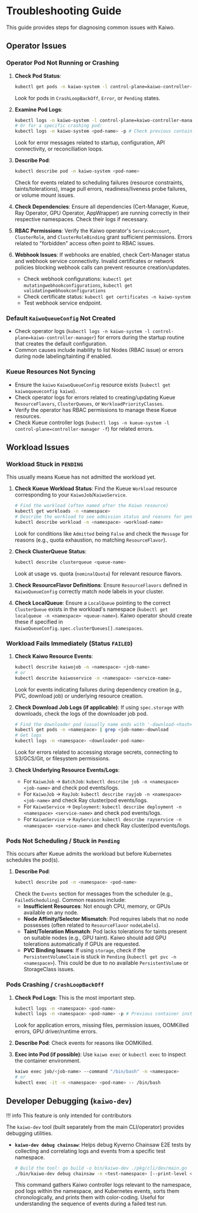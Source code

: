 # Troubleshooting Guide

This guide provides steps for diagnosing common issues with Kaiwo.

## Operator Issues

### Operator Pod Not Running or Crashing

1.  **Check Pod Status**:
    ```bash
    kubectl get pods -n kaiwo-system -l control-plane=kaiwo-controller-manager
    ```
    Look for pods in `CrashLoopBackOff`, `Error`, or `Pending` states.

2.  **Examine Pod Logs**:
    ```bash
    kubectl logs -n kaiwo-system -l control-plane=kaiwo-controller-manager
    # Or for a specific crashing pod:
    kubectl logs -n kaiwo-system <pod-name> -p # Check previous container logs
    ```
    Look for error messages related to startup, configuration, API connectivity, or reconciliation loops.

3.  **Describe Pod**:
    ```bash
    kubectl describe pod -n kaiwo-system <pod-name>
    ```
    Check for events related to scheduling failures (resource constraints, taints/tolerations), image pull errors, readiness/liveness probe failures, or volume mount issues.

4.  **Check Dependencies**: Ensure all dependencies (Cert-Manager, Kueue, Ray Operator, GPU Operator, AppWrapper) are running correctly in their respective namespaces. Check their logs if necessary.

5.  **RBAC Permissions**: Verify the Kaiwo operator's `ServiceAccount`, `ClusterRole`, and `ClusterRoleBinding` grant sufficient permissions. Errors related to "forbidden" access often point to RBAC issues.

6.  **Webhook Issues**: If webhooks are enabled, check Cert-Manager status and webhook service connectivity. Invalid certificates or network policies blocking webhook calls can prevent resource creation/updates.
    *   Check webhook configurations: `kubectl get mutatingwebhookconfigurations`, `kubectl get validatingwebhookconfigurations`
    *   Check certificate status: `kubectl get certificates -n kaiwo-system`
    *   Test webhook service endpoint.

### Default `KaiwoQueueConfig` Not Created

*   Check operator logs (`kubectl logs -n kaiwo-system -l control-plane=kaiwo-controller-manager`) for errors during the startup routine that creates the default configuration.
*   Common causes include inability to list Nodes (RBAC issue) or errors during node labeling/tainting if enabled.

### Kueue Resources Not Syncing

*   Ensure the `kaiwo` `KaiwoQueueConfig` resource exists (`kubectl get kaiwoqueueconfig kaiwo`).
*   Check operator logs for errors related to creating/updating Kueue `ResourceFlavors`, `ClusterQueues`, or `WorkloadPriorityClasses`.
*   Verify the operator has RBAC permissions to manage these Kueue resources.
*   Check Kueue controller logs (`kubectl logs -n kueue-system -l control-plane=controller-manager -f`) for related errors.

## Workload Issues

### Workload Stuck in `PENDING`

This usually means Kueue has not admitted the workload yet.

1.  **Check Kueue Workload Status**: Find the Kueue `Workload` resource corresponding to your `KaiwoJob`/`KaiwoService`.
    ```bash
    # Find the workload (often named after the Kaiwo resource)
    kubectl get workloads -n <namespace>
    # Describe the workload to see admission status and reasons for pending
    kubectl describe workload -n <namespace> <workload-name>
    ```
    Look for conditions like `Admitted` being `False` and check the `Message` for reasons (e.g., quota exhaustion, no matching `ResourceFlavor`).

2.  **Check ClusterQueue Status**:
    ```bash
    kubectl describe clusterqueue <queue-name>
    ```
    Look at usage vs. quota (`nominalQuota`) for relevant resource flavors.

3.  **Check ResourceFlavor Definitions**: Ensure `ResourceFlavors` defined in `KaiwoQueueConfig` correctly match node labels in your cluster.

4.  **Check LocalQueue**: Ensure a `LocalQueue` pointing to the correct `ClusterQueue` exists in the workload's namespace (`kubectl get localqueue -n <namespace> <queue-name>`). Kaiwo operator should create these if specified in `KaiwoQueueConfig.spec.clusterQueues[].namespaces`.

### Workload Fails Immediately (Status `FAILED`)

1.  **Check Kaiwo Resource Events**:
    ```bash
    kubectl describe kaiwojob -n <namespace> <job-name>
    # or
    kubectl describe kaiwoservice -n <namespace> <service-name>
    ```
    Look for events indicating failures during dependency creation (e.g., PVC, download job) or underlying resource creation.

2.  **Check Download Job Logs (if applicable)**: If using `spec.storage` with downloads, check the logs of the downloader job pod.
    ```bash
    # Find the downloader pod (usually name ends with '-download-<hash>')
    kubectl get pods -n <namespace> | grep <job-name>-download
    # Get logs
    kubectl logs -n <namespace> <downloader-pod-name>
    ```
    Look for errors related to accessing storage secrets, connecting to S3/GCS/Git, or filesystem permissions.

3.  **Check Underlying Resource Events/Logs**:
    *   For `KaiwoJob` -> `BatchJob`: `kubectl describe job -n <namespace> <job-name>` and check pod events/logs.
    *   For `KaiwoJob` -> `RayJob`: `kubectl describe rayjob -n <namespace> <job-name>` and check Ray cluster/pod events/logs.
    *   For `KaiwoService` -> `Deployment`: `kubectl describe deployment -n <namespace> <service-name>` and check pod events/logs.
    *   For `KaiwoService` -> `RayService`: `kubectl describe rayservice -n <namespace> <service-name>` and check Ray cluster/pod events/logs.

### Pods Not Scheduling / Stuck in `Pending`

This occurs after Kueue admits the workload but before Kubernetes schedules the pod(s).

1.  **Describe Pod**:
    ```bash
    kubectl describe pod -n <namespace> <pod-name>
    ```
    Check the `Events` section for messages from the scheduler (e.g., `FailedScheduling`). Common reasons include:
    *   **Insufficient Resources**: Not enough CPU, memory, or GPUs available on any node.
    *   **Node Affinity/Selector Mismatch**: Pod requires labels that no node possesses (often related to `ResourceFlavor` `nodeLabels`).
    *   **Taint/Toleration Mismatch**: Pod lacks tolerations for taints present on suitable nodes (e.g., GPU taint). Kaiwo should add GPU tolerations automatically if GPUs are requested.
    *   **PVC Binding Issues**: If using `storage`, check if the `PersistentVolumeClaim` is stuck in `Pending` (`kubectl get pvc -n <namespace>`). This could be due to no available `PersistentVolume` or StorageClass issues.

### Pods Crashing / `CrashLoopBackOff`

1.  **Check Pod Logs**: This is the most important step.
    ```bash
    kubectl logs -n <namespace> <pod-name>
    kubectl logs -n <namespace> <pod-name> -p # Previous container instance logs
    ```
    Look for application errors, missing files, permission issues, OOMKilled errors, GPU driver/runtime errors.

2.  **Describe Pod**: Check events for reasons like OOMKilled.

3.  **Exec into Pod (if possible)**: Use `kaiwo exec` or `kubectl exec` to inspect the container environment.
    ```bash
    kaiwo exec job/<job-name> --command "/bin/bash" -n <namespace>
    # or
    kubectl exec -it -n <namespace> <pod-name> -- /bin/bash
    ```

## Developer Debugging (`kaiwo-dev`)

!!! info
    This feature is only intended for contributors

The `kaiwo-dev` tool (built separately from the main CLI/operator) provides debugging utilities.

*   **`kaiwo-dev debug chainsaw`**: Helps debug Kyverno Chainsaw E2E tests by collecting and correlating logs and events from a specific test namespace.

    ```bash
    # Build the tool: go build -o bin/kaiwo-dev ./pkg/cli/dev/main.go
    ./bin/kaiwo-dev debug chainsaw -n <test-namespace> [--print-level <debug|info|warn|error>]
    ```
    This command gathers Kaiwo controller logs relevant to the namespace, pod logs within the namespace, and Kubernetes events, sorts them chronologically, and prints them with color-coding. Useful for understanding the sequence of events during a failed test run.
